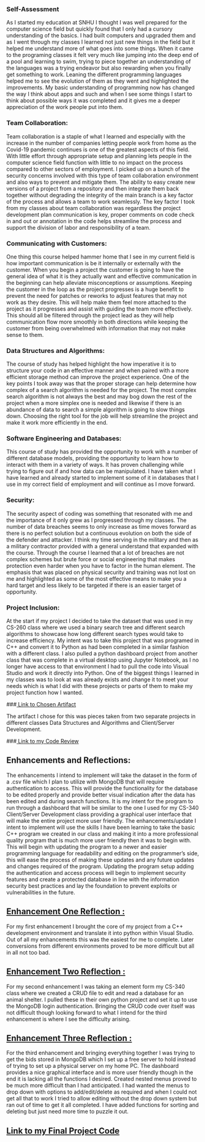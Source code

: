 ### Self-Assessment

As I started my education at SNHU I thought I was well prepared for the computer science field but quickly found that I only had a cursory understanding of the basics.  I had built computers and upgraded them and as I went through my classes I learned not just new things in the field but it helped me understand more of what goes into some things.  When it came to the programing classes it felt very much like jumping into the deep end of a pool and learning to swim, trying to piece together an understanding of the languages was a trying endeavor but also rewarding when you finally get something to work.  Leaning the different programming languages helped me to see the evolution of them as they went and highlighted the improvements. My basic understanding of programming now has changed the way I think about apps and such and when I see some things I start to think about possible ways it was completed and it gives me a deeper appreciation of the work people put into them.

### Team Collaboration:
Team collaboration is a staple of what I learned and especially with the increase in the number of companies letting people work from home as the Covid-19 pandemic continues is one of the greatest aspects of this field.  With little effort through appropriate setup and planning lets people in the computer science field function with little to no impact on the process compared to other sectors of employment.  I picked up on a bunch of the security concerns involved with this type of team collaboration environment and also ways to prevent and mitigate them.  The ability to easy create new versions of a project from a repository and then integrate them back together without degrading the integrity of the main branch is a key factor of the process and allows a team to work seamlessly.  The key factor I took from my classes about team collaboration was regardless the project development plan communication is key, proper comments on code check in and out or annotation in the code helps streamline the process and support the division of labor and responsibility of a team.

### Communicating with Customers:
One thing this course helped hammer home that I see in my current field is how important communication is be it internally or externally with the customer.  When you begin a project the customer is going to have the general idea of what it is they actually want and effective communication in the beginning can help alleviate misconceptions or assumptions.  Keeping the customer in the loop as the project progresses is a huge benefit to prevent the need for patches or reworks to adjust features that may not work as they desire.  This will help make them feel more attached to the project as it progresses and assist with guiding the team more effectively.  This should all be filtered through the project lead as they will help communication flow more smoothly in both directions while keeping the customer from being overwhelmed with information that may not make sense to them.

### Data Structures and Algorithms:
The course of study has helped highlight the how imperative it is to structure your code in an effective manner and when paired with a more efficient storage method can improve the project experience.  One of the key points I took away was that the proper storage can help determine how complex of a search algorithm is needed for the project.  The most complex search algorithm is not always the best and may bog down the rest of the project when a more simplex one is needed and likewise if there is an abundance of data to search a simple algorithm is going to slow things down.  Choosing the right tool for the job will help streamline the project and make it work more efficiently in the end.

### Software Engineering and Databases:
This course of study has provided the opportunity to work with a number of different database models, providing the opportunity to learn how to interact with them in a variety of ways.  It has proven challenging while trying to figure out if and how data can be manipulated.  I have taken what I have learned and already started to implement some of it in databases that I use in my correct field of employment and will continue as I move forward.

### Security:
The security aspect of coding was something that resonated with me and the importance of it only grew as I progressed through my classes.  The number of data breaches seems to only increase as time moves forward as there is no perfect solution but a continuous evolution on both the side of the defender and attacker.  I think my time serving in the military and then as a military contractor provided with a general understand that expanded with the course.  Through the course I learned that a lot of breaches are not complex schemes but brute force or social engineering that makes protection even harder when you have to factor in the human element.  The emphasis that was placed on physical security and training was not lost on me and highlighted as some of the most effective means to make you a hard target and less likely to be targeted if there is an easier target of opportunity.

### Project Inclusion:
At the start if my project I decided to take the dataset that was used in my CS-260 class where we used a binary search tree and different search algorithms to showcase how long different search types would take to increase efficiency.  My intent was to take this project that was programed in C++ and convert it to Python as had been completed in a similar fashion with a different class.  I also pulled a python dashboard project from another class that was complete in a virtual desktop using Jupyter Notebook, as I no longer have access to that environment I had to pull the code into Visual Studio and work it directly into Python.  One of the biggest things I learned in my classes was to look at was already exists and change it to meet your needs which is what I did with these projects or parts of them to make my project function how I wanted.

###[     Link to Chosen Artifact](https://github.com/bahb007/Capstone/tree/gh-pages/Project%20Artifact%20Originals)

The artifact I chose for this was pieces taken from two separate projects in different classes Data Structures and Algorithms and Client/Server Development.

###[     Link to my Code Review](https://youtu.be/Pxpr_aF1hHg)


## Enhancements and Reflections:
The enhancements I intend to implement will take the dataset in the form of a .csv file which I plan to utilize with MongoDB that will require authentication to access.  This will provide the functionality for the database to be edited properly and provide better visual indication after the data has been edited and during search functions.  It is my intent for the program to run through a dashboard that will be similar to the one I used for my CS-340 Client/Server Development class providing a graphical user interface that will make the entire project more user friendly.
The enhancements/update I intent to implement will use the skills I have been learning to take the basic C++ program we created in our class and making it into a more professional quality program that is much more user friendly then it was to begin with.  This will begin with updating the program to a newer and easier programming language for readability and editing on the programmer’s side, this will ease the process of making these updates and any future updates and changes required of the program.  Updating the program setup adding the authentication and access process will begin to implement security features and create a protected database in line with the information security best practices and lay the foundation to prevent exploits or vulnerabilities in the future.  


## [Enhancement One Reflection :](https://github.com/bahb007/Capstone/tree/gh-pages/Michno%20eBids%20Project%20Milestone%20Two)
For my first enhancement I brought the core of my project from a C++ development environment and translate it into python within Visual Studio.  Out of all my enhancements this was the easiest for me to complete.  Later conversions from different environments proved to be more difficult but all in all not too bad.

## [Enhancement Two Reflection :](https://github.com/bahb007/Capstone/tree/gh-pages/Michno%20eBids%20Project%20Milestone%20Three)
For my second enhancement I was taking an element form my CS-340 class where we created a CRUD file to edit and read a database for an animal shelter.  I pulled these in their own python project and set it up to use the MongoDB login authentication.  Bringing the CRUD code over itself was not difficult though looking forward to what I intend for the third enhancement is where I see the difficulty arising.

## [Enhancement Three Reflection :](https://github.com/bahb007/Capstone/tree/gh-pages/Michno%20eBids%20Project%20Milestone%20Four)
For the third enhancement and bringing everything together I was trying to get the bids stored in MongoDB which I set up a free server to hold instead of trying to set up a physical server on my home PC.  The dashboard provides a nice graphical interface and is more user friendly though in the end it is lacking all the functions I desired.  Created nested menus proved to be much more difficult than I had anticipated.  I had wanted the menus to drop down with options to add/edit/delete as required and when I could not get all that to work I tried to allow editing without the drop down system but ran out of time to get it all completed.  I have added functions for sorting and deleting but just need more time to puzzle it out.


## [Link to my Final Project Code](https://github.com/bahb007/Capstone/tree/gh-pages/Final%20Project%20Code)
